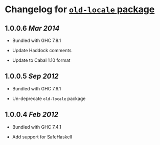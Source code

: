 # Changelog for [`old-locale` package](http://hackage.haskell.org/package/old-locale)

## 1.0.0.6  *Mar 2014*

  * Bundled with GHC 7.8.1

  * Update Haddock comments

  * Update to Cabal 1.10 format

## 1.0.0.5  *Sep 2012*

  * Bundled with GHC 7.6.1

  * Un-deprecate `old-locale` package

## 1.0.0.4  *Feb 2012*

  * Bundled with GHC 7.4.1

  * Add support for SafeHaskell
